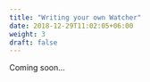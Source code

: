 ```yaml
---
title: "Writing your own Watcher"
date: 2018-12-29T11:02:05+06:00
weight: 3
draft: false
---
```


Coming soon...
